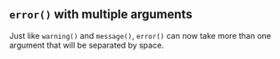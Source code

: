 ## `error()` with multiple arguments

Just like `warning()` and `message()`, `error()` can now take more than one
argument that will be separated by space.
